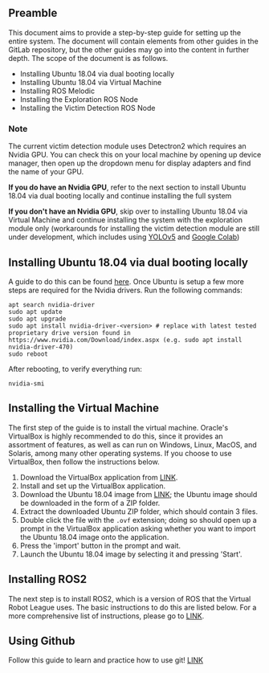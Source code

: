 ## Preamble

This document aims to provide a step-by-step guide for setting up the entire system. The document will contain elements from other guides in the GitLab repository, but the other guides may go into the content in further depth. The scope of the document is as follows. 

* Installing Ubuntu 18.04 via dual booting locally
* Installing Ubuntu 18.04 via Virtual Machine
* Installing ROS Melodic
* Installing the Exploration ROS Node
* Installing the Victim Detection ROS Node

### Note 

The current victim detection module uses Detectron2 which requires an Nvidia GPU. You can check this on your local machine by opening up device manager, then open up the dropdown menu for display adapters and find the name of your GPU. 

**If you do have an Nvidia GPU**, refer to the next section to install Ubuntu 18.04 via dual booting locally and continue installing the full system

**If you don't have an Nvidia GPU**, skip over to installing Ubuntu 18.04 via Virtual Machine and continue installing the system with the exploration module only (workarounds for installing the victim detection module are still under development, which includes using [YOLOv5](https://nw-syd-gitlab.cseunsw.tech/z9600614/VIP-AI4Everyone-Rescue/-/tree/main/Resources/Victim%20Detection/YOLOv5) and [Google Colab](https://nw-syd-gitlab.cseunsw.tech/z9600614/VIP-AI4Everyone-Rescue/-/blob/main/Resources/Victim%20Detection/Detectron2/GoogleColab.md))

## Installing Ubuntu 18.04 via dual booting locally
A guide to do this can be found [here](https://www.youtube.com/watch?v=u5QyjHIYwTQ). Once Ubuntu is setup a few more steps are required for the Nvidia drivers. Run the following commands:
```
apt search nvidia-driver
sudo apt update
sudo apt upgrade
sudo apt install nvidia-driver-<version> # replace with latest tested proprietary drive version found in https://www.nvidia.com/Download/index.aspx (e.g. sudo apt install nvidia-driver-470)
sudo reboot
```
After rebooting, to verify everything run:
```
nvidia-smi
```

## Installing the Virtual Machine

The first step of the guide is to install the virtual machine. Oracle's VirtualBox is highly recommended to do this, since it provides an assortment of features, as well as can run on Windows, Linux, MacOS, and Solaris, among many other operating systems. If you choose to use VirtualBox, then follow the instructions below.

1) Download the VirtualBox application from [LINK](https://www.virtualbox.org/wiki/Downloads).
2) Install and set up the VirtualBox application.
3) Download the Ubuntu 18.04 image from [LINK](https://www.linuxvmimages.com/images/ubuntu-1804/); the Ubuntu image should be downloaded in the form of a ZIP folder.
4) Extract the downloaded Ubuntu ZIP folder, which should contain 3 files.
5) Double click the file with the `.ovf` extension; doing so should open up a prompt in the VirtualBox application asking whether you want to import the Ubuntu 18.04 image onto the application.
6) Press the 'import' button in the prompt and wait.
7) Launch the Ubuntu 18.04 image by selecting it and pressing 'Start'.

## Installing ROS2

The next step is to install ROS2, which is a version of ROS that the Virtual Robot League uses. The basic instructions to do this are listed below. For a more comprehensive list of instructions, please go to [LINK](https://docs.ros.org/en/humble/Installation/Ubuntu-Install-Debians.html?fbclid=IwAR1BMtU7T_279HwpSls0bdZFd1uk6QV6IbMuIwyuK_uXMGryi9LjhW40L_8).

## Using Github
Follow this guide to learn and practice how to use git! [LINK](https://github.com/a-marugan/AI4Everyone-Rescue/blob/main/Guides/GitHub%20Guide.md)
   

